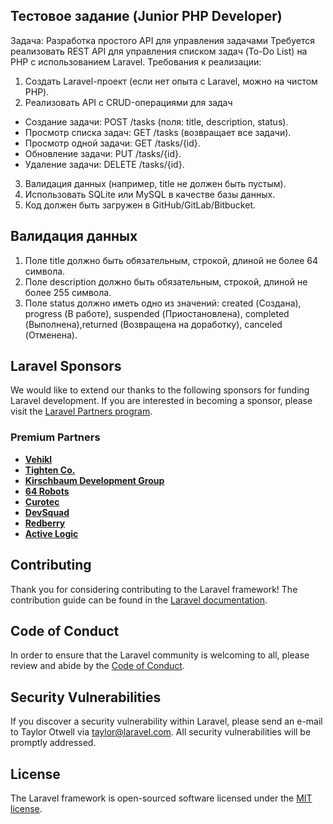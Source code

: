 ## Тестовое задание (Junior PHP Developer) 

Задача: Разработка простого API для управления задачами 
Требуется реализовать REST API для управления списком задач (To-Do List) на PHP с использованием Laravel. 
Требования к реализации: 
1. Создать Laravel-проект (если нет опыта с Laravel, можно на чистом PHP). 
2. Реализовать API с CRUD-операциями для задач
- Создание задачи: POST /tasks (поля: title, description, status). 
- Просмотр списка задач: GET /tasks (возвращает все задачи). 
- Просмотр одной задачи: GET /tasks/{id}. 
- Обновление задачи: PUT /tasks/{id}. 
- Удаление задачи: DELETE /tasks/{id}. 
3. Валидация данных (например, title не должен быть пустым). 
4. Использовать SQLite или MySQL в качестве базы данных. 
5. Код должен быть загружен в GitHub/GitLab/Bitbucket. 

## Валидация данных

1. Поле title должно быть обязательным, строкой, длиной не более 64 символа.
2. Поле description должно быть обязательным, строкой, длиной не более 255 символа.
3. Поле status должно иметь одно из значений: created (Создана), progress (В работе), suspended (Приостановлена), completed (Выполнена),returned (Возвращена на доработку), canceled (Отменена).

## Laravel Sponsors

We would like to extend our thanks to the following sponsors for funding Laravel development. If you are interested in becoming a sponsor, please visit the [Laravel Partners program](https://partners.laravel.com).

### Premium Partners

- **[Vehikl](https://vehikl.com)**
- **[Tighten Co.](https://tighten.co)**
- **[Kirschbaum Development Group](https://kirschbaumdevelopment.com)**
- **[64 Robots](https://64robots.com)**
- **[Curotec](https://www.curotec.com/services/technologies/laravel)**
- **[DevSquad](https://devsquad.com/hire-laravel-developers)**
- **[Redberry](https://redberry.international/laravel-development)**
- **[Active Logic](https://activelogic.com)**

## Contributing

Thank you for considering contributing to the Laravel framework! The contribution guide can be found in the [Laravel documentation](https://laravel.com/docs/contributions).

## Code of Conduct

In order to ensure that the Laravel community is welcoming to all, please review and abide by the [Code of Conduct](https://laravel.com/docs/contributions#code-of-conduct).

## Security Vulnerabilities

If you discover a security vulnerability within Laravel, please send an e-mail to Taylor Otwell via [taylor@laravel.com](mailto:taylor@laravel.com). All security vulnerabilities will be promptly addressed.

## License

The Laravel framework is open-sourced software licensed under the [MIT license](https://opensource.org/licenses/MIT).
